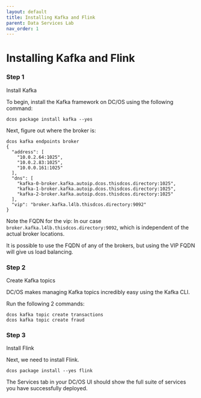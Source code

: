 ```yaml
---
layout: default
title: Installing Kafka and Flink
parent: Data Services Lab
nav_order: 1
---
```

# Installing Kafka and Flink

### Step 1
Install Kafka

To begin, install the Kafka framework on DC/OS using the following command:

```
dcos package install kafka --yes
```

Next, figure out where the broker is:

```
dcos kafka endpoints broker
{
  "address": [
    "10.0.2.64:1025",
    "10.0.2.83:1025",
    "10.0.0.161:1025"
  ],
  "dns": [
    "kafka-0-broker.kafka.autoip.dcos.thisdcos.directory:1025",
    "kafka-1-broker.kafka.autoip.dcos.thisdcos.directory:1025",
    "kafka-2-broker.kafka.autoip.dcos.thisdcos.directory:1025"
  ],
  "vip": "broker.kafka.l4lb.thisdcos.directory:9092"
}
```

Note the FQDN for the vip: In our case `broker.kafka.l4lb.thisdcos.directory:9092`, which is independent of the actual broker locations.

It is possible to use the FQDN of any of the brokers, but using the VIP FQDN will give us load balancing.

### Step 2
Create Kafka topics

DC/OS makes managing Kafka topics incredibly easy using the Kafka CLI.

Run the following 2 commands:

```
dcos kafka topic create transactions
dcos kafka topic create fraud
```

### Step 3
Install Flink

Next, we need to install Flink.

```
dcos package install --yes flink
```

The Services tab in your DC/OS UI should show the full suite of services you have successfully deployed.
